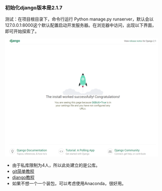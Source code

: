 ### 初始化django版本是2.1.7

测试：在项目根目录下，命令行运行 Python manage.py runserver，默认会以127.0.0.1:8000这个默认配置启动开发服务器。在浏览器中访问，出现以下界面，即可开始探索了。

<img src="01.png">


- 由于私库限制为4人，所以此处建立的是公库。
- [git简单教程](https://zhuanlan.zhihu.com/p/30044692)
- [django教程](http://www.liujiangblog.com/course/django/2)
- 如果不想一个一个装包，可以考虑使用Anaconda，很好用。